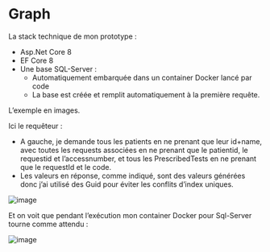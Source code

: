 # Graph

La stack technique de mon prototype :
- Asp.Net Core 8
- EF Core 8
- Une base SQL-Server :
  - Automatiquement embarquée dans un container Docker lancé par code
  - La base est créée et remplit automatiquement à la première requête.

L’exemple en images.

Ici le requêteur :
-	A gauche, je demande tous les patients en ne prenant que leur id+name, avec toutes les requests associées en ne prenant que le patientid, le requestid et l’accessnumber, et tous les PrescribedTests en ne prenant que le requestId et le code.
-	Les valeurs en réponse, comme indiqué, sont des valeurs générées donc j’ai utilisé des Guid pour éviter les conflits d’index uniques.

![image](https://github.com/acoudene/Graph/assets/12967802/ee3f15d7-6483-443d-ba31-ee7f8818e996)

Et on voit que pendant l’exécution mon container Docker pour Sql-Server tourne comme attendu :

![image](https://github.com/acoudene/Graph/assets/12967802/e53baf61-e14c-4650-93a9-667ecf80f62d) 
